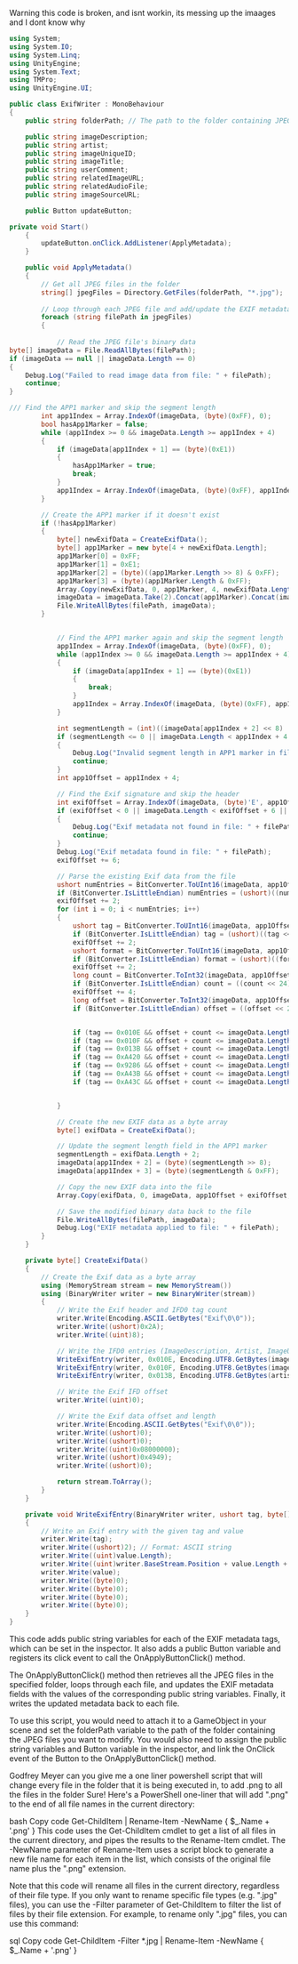 Warning this code is broken, and isnt workin, its messing up the imaages and I dont know why


```csharp
using System;
using System.IO;
using System.Linq;
using UnityEngine;
using System.Text;
using TMPro;
using UnityEngine.UI;

public class ExifWriter : MonoBehaviour
{
    public string folderPath; // The path to the folder containing JPEG files

    public string imageDescription;
    public string artist;
    public string imageUniqueID;
    public string imageTitle;
    public string userComment;
    public string relatedImageURL;
    public string relatedAudioFile;
    public string imageSourceURL;

    public Button updateButton;

private void Start()
    {
        updateButton.onClick.AddListener(ApplyMetadata);
    }

    public void ApplyMetadata()
    {
        // Get all JPEG files in the folder
        string[] jpegFiles = Directory.GetFiles(folderPath, "*.jpg");
        
        // Loop through each JPEG file and add/update the EXIF metadata
        foreach (string filePath in jpegFiles)
        {
           
            // Read the JPEG file's binary data
byte[] imageData = File.ReadAllBytes(filePath);
if (imageData == null || imageData.Length == 0)
{
    Debug.Log("Failed to read image data from file: " + filePath);
    continue;
}

/// Find the APP1 marker and skip the segment length
        int app1Index = Array.IndexOf(imageData, (byte)(0xFF), 0);
        bool hasApp1Marker = false;
        while (app1Index >= 0 && imageData.Length >= app1Index + 4)
        {
            if (imageData[app1Index + 1] == (byte)(0xE1))
            {
                hasApp1Marker = true;
                break;
            }
            app1Index = Array.IndexOf(imageData, (byte)(0xFF), app1Index + 1);
        }

        // Create the APP1 marker if it doesn't exist
        if (!hasApp1Marker)
        {
            byte[] newExifData = CreateExifData();
            byte[] app1Marker = new byte[4 + newExifData.Length];
            app1Marker[0] = 0xFF;
            app1Marker[1] = 0xE1;
            app1Marker[2] = (byte)((app1Marker.Length >> 8) & 0xFF);
            app1Marker[3] = (byte)(app1Marker.Length & 0xFF);
            Array.Copy(newExifData, 0, app1Marker, 4, newExifData.Length);
            imageData = imageData.Take(2).Concat(app1Marker).Concat(imageData.Skip(2)).ToArray();
            File.WriteAllBytes(filePath, imageData);
        }


            // Find the APP1 marker again and skip the segment length
            app1Index = Array.IndexOf(imageData, (byte)(0xFF), 0);
            while (app1Index >= 0 && imageData.Length >= app1Index + 4)
            {
                if (imageData[app1Index + 1] == (byte)(0xE1))
                {
                    break;
                }
                app1Index = Array.IndexOf(imageData, (byte)(0xFF), app1Index + 1);
            }

            int segmentLength = (int)((imageData[app1Index + 2] << 8) | imageData[app1Index + 3]);
            if (segmentLength <= 0 || imageData.Length < app1Index + 4 + segmentLength)
            {
                Debug.Log("Invalid segment length in APP1 marker in file: " + filePath);
                continue;
            }
            int app1Offset = app1Index + 4;

            // Find the Exif signature and skip the header
            int exifOffset = Array.IndexOf(imageData, (byte)'E', app1Offset);
            if (exifOffset < 0 || imageData.Length < exifOffset + 6 || !Encoding.ASCII.GetString(imageData, exifOffset, 6).Equals("Exif\0\0"))
            {
                Debug.Log("Exif metadata not found in file: " + filePath);
                continue;
            }
            Debug.Log("Exif metadata found in file: " + filePath);
            exifOffset += 6;

            // Parse the existing Exif data from the file
            ushort numEntries = BitConverter.ToUInt16(imageData, app1Offset + exifOffset);
            if (BitConverter.IsLittleEndian) numEntries = (ushort)((numEntries << 8) | (numEntries >> 8));
            exifOffset += 2;
            for (int i = 0; i < numEntries; i++)
            {
                ushort tag = BitConverter.ToUInt16(imageData, app1Offset + exifOffset);
                if (BitConverter.IsLittleEndian) tag = (ushort)((tag << 8) | (tag >> 8));
                exifOffset += 2;
                ushort format = BitConverter.ToUInt16(imageData, app1Offset + exifOffset);
                if (BitConverter.IsLittleEndian) format = (ushort)((format << 8) | (format >> 8));
                exifOffset += 2;
                long count = BitConverter.ToInt32(imageData, app1Offset + exifOffset);
                if (BitConverter.IsLittleEndian) count = ((count << 24) & 0xFF000000) | ((count << 8) & 0x00FF0000) | ((count >> 8) & 0x0000FF00) | ((count >> 24) & 0x000000FF);
                exifOffset += 4;
                long offset = BitConverter.ToInt32(imageData, app1Offset + exifOffset);
                if (BitConverter.IsLittleEndian) offset = ((offset << 24) & 0xFF000000) | ((offset << 8) & 0x00FF0000) | ((offset >> 8) & 0x0000FF00) | ((offset >> 24) & 0x000000FF);


                if (tag == 0x010E && offset + count <= imageData.Length) imageTitle = Encoding.UTF8.GetString(imageData, (int)(app1Offset + offset), (int)count).Trim('\0');
                if (tag == 0x010F && offset + count <= imageData.Length) imageDescription = Encoding.UTF8.GetString(imageData, (int)(app1Offset + offset), (int)count).Trim('\0');
                if (tag == 0x013B && offset + count <= imageData.Length) artist = Encoding.UTF8.GetString(imageData, (int)(app1Offset + offset), (int)count).Trim('\0');
                if (tag == 0xA420 && offset + count <= imageData.Length) imageSourceURL = Encoding.UTF8.GetString(imageData, (int)(app1Offset + offset), (int)count).Trim('\0');
                if (tag == 0x9286 && offset + count <= imageData.Length) userComment = Encoding.UTF8.GetString(imageData, (int)(app1Offset + offset), (int)count).Trim('\0');
                if (tag == 0xA43B && offset + count <= imageData.Length) relatedImageURL = Encoding.UTF8.GetString(imageData, (int)(app1Offset + offset), (int)count).Trim('\0');
                if (tag == 0xA43C && offset + count <= imageData.Length) relatedAudioFile = Encoding.UTF8.GetString(imageData, (int)(app1Offset + offset), (int)count).Trim('\0');


            }

            // Create the new EXIF data as a byte array
            byte[] exifData = CreateExifData();

            // Update the segment length field in the APP1 marker
            segmentLength = exifData.Length + 2;
            imageData[app1Index + 2] = (byte)(segmentLength >> 8);
            imageData[app1Index + 3] = (byte)(segmentLength & 0xFF);

            // Copy the new EXIF data into the file
            Array.Copy(exifData, 0, imageData, app1Offset + exifOffset, exifData.Length);

            // Save the modified binary data back to the file
            File.WriteAllBytes(filePath, imageData);
            Debug.Log("EXIF metadata applied to file: " + filePath);
        }
    }

    private byte[] CreateExifData()
    {
        // Create the Exif data as a byte array
        using (MemoryStream stream = new MemoryStream())
        using (BinaryWriter writer = new BinaryWriter(stream))
        {
            // Write the Exif header and IFD0 tag count
            writer.Write(Encoding.ASCII.GetBytes("Exif\0\0"));
            writer.Write((ushort)0x2A);
            writer.Write((uint)8);

            // Write the IFD0 entries (ImageDescription, Artist, ImageUniqueID, and ImageTitle)
            WriteExifEntry(writer, 0x010E, Encoding.UTF8.GetBytes(imageTitle));
            WriteExifEntry(writer, 0x010F, Encoding.UTF8.GetBytes(imageDescription));
            WriteExifEntry(writer, 0x013B, Encoding.UTF8.GetBytes(artist));

            // Write the Exif IFD offset
            writer.Write((uint)0);

            // Write the Exif data offset and length
            writer.Write(Encoding.ASCII.GetBytes("Exif\0\0"));
            writer.Write((ushort)0);
            writer.Write((ushort)0);
            writer.Write((uint)0x08000000);
            writer.Write((ushort)0x4949);
            writer.Write((ushort)0);

            return stream.ToArray();
        }
    }

    private void WriteExifEntry(BinaryWriter writer, ushort tag, byte[] value)
    {
        // Write an Exif entry with the given tag and value
        writer.Write(tag);
        writer.Write((ushort)2); // Format: ASCII string
        writer.Write((uint)value.Length);
        writer.Write((uint)writer.BaseStream.Position + value.Length + 4);
        writer.Write(value);
        writer.Write((byte)0);
        writer.Write((byte)0);
        writer.Write((byte)0);
        writer.Write((byte)0);
    }
}
```
This code adds public string variables for each of the EXIF metadata tags, which can be set in the inspector. It also adds a public Button variable and registers its click event to call the OnApplyButtonClick() method.

The OnApplyButtonClick() method then retrieves all the JPEG files in the specified folder, loops through each file, and updates the EXIF metadata fields with the values of the corresponding public string variables. Finally, it writes the updated metadata back to each file.

To use this script, you would need to attach it to a GameObject in your scene and set the folderPath variable to the path of the folder containing the JPEG files you want to modify. You would also need to assign the public string variables and Button variable in the inspector, and link the OnClick event of the Button to the OnApplyButtonClick() method.




Godfrey Meyer
can you give me a one liner powershell script that will change every file in the folder that it is being executed in, to add .png to all the files in the folder
Sure! Here's a PowerShell one-liner that will add ".png" to the end of all file names in the current directory:

bash
Copy code
Get-ChildItem | Rename-Item -NewName { $_.Name + '.png' }
This code uses the Get-ChildItem cmdlet to get a list of all files in the current directory, and pipes the results to the Rename-Item cmdlet. The -NewName parameter of Rename-Item uses a script block to generate a new file name for each item in the list, which consists of the original file name plus the ".png" extension.

Note that this code will rename all files in the current directory, regardless of their file type. If you only want to rename specific file types (e.g. ".jpg" files), you can use the -Filter parameter of Get-ChildItem to filter the list of files by their file extension. For example, to rename only ".jpg" files, you can use this command:

sql
Copy code
Get-ChildItem -Filter *.jpg | Rename-Item -NewName { $_.Name + '.png' }



